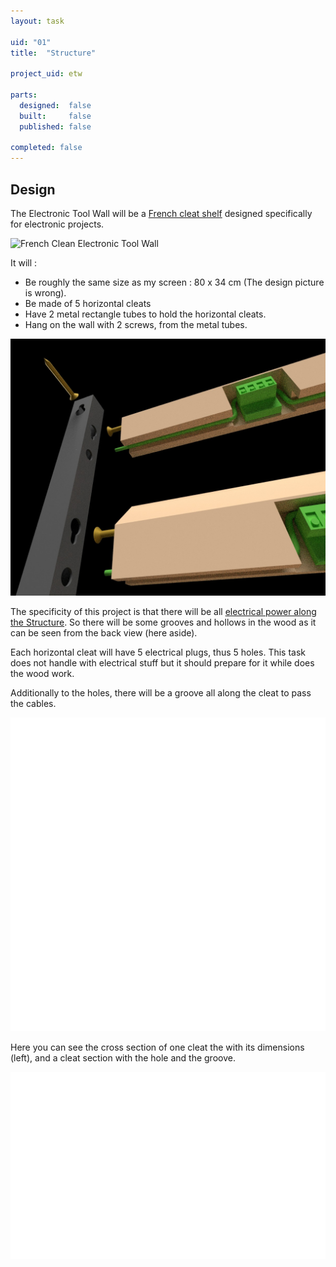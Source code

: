 ```yaml
---
layout: task

uid: "01"
title:  "Structure"

project_uid: etw

parts:
  designed:  false
  built:     false
  published: false

completed: false
---
```


<h2>Design</h2>

<p>
  The Electronic Tool Wall will be a
  <a href="https://www.google.fr/search?q=french+cleat+shelf&tbm=isch">French cleat shelf</a>
  designed specifically for electronic projects.
</p>
<p>
  <img src="{{ "/assets/img/etw/01/2-after-with-screwdriver.jpg" | relative_url }}" alt="French Clean Electronic Tool Wall" />
</p>

<p>
  It will :
  <ul>
    <li>Be roughly the same size as my screen : 80 x 34 cm (The design picture is
  wrong).</li>
    <li>Be made of 5 horizontal cleats</li>
    <li>Have 2 metal rectangle tubes to hold the horizontal cleats.</li>
    <li>Hang on the wall with 2 screws, from the metal tubes.</li>
  </ul>
</p>

<div class="row">
  <div class="col">
    <img src="/assets/img/etw/01/4-back-structure-detail-2.jpg"
        alt="Back view of French Clean Electronic Tool Wall" />
  </div>
  <div class="col x2">
    <p>
      The specificity of this project is that there will be
      all <a href="/tasks/etw/03.html">electrical power along the Structure</a>.
      So there will be some grooves and hollows in the wood as it can be seen from the
      back view (here aside).
    </p>
    <p>
      Each horizontal cleat will have 5 electrical plugs, thus 5 holes. This task does
      not handle with electrical stuff but it should prepare for it while does the wood
      work.
    </p>
    <p>
      Additionally to the holes, there will be a groove all along the cleat to pass the cables.
    </p>
  </div>
</div>

<div class="row">
  <div class="col">
    <img src="/assets/img/etw/01/5-wood cross section.png"
        alt="Cross section of a cleat" />
  </div>
  <div class="col">
    <p>
      Here you can see the cross section of one cleat the with its dimensions (left), and a cleat section
      with the hole and the groove.
    </p>
  </div>
  <div class="col">
    <img src="/assets/img/etw/01/6-wood section.png"
        alt="Section of a cleat, showing the hole" />
  </div>
</div>
